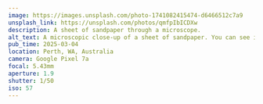 ```yaml
---
image: https://images.unsplash.com/photo-1741082415474-d6466512c7a9
unsplash_link: https://unsplash.com/photos/qmfpIbICDXw
description: A sheet of sandpaper through a microscope.
alt_text: A microscopic close-up of a sheet of sandpaper. You can see individual yellow grains of sand caught by the light. Some grains are semi-translucent.
pub_time: 2025-03-04
location: Perth, WA, Australia
camera: Google Pixel 7a
focal: 5.43mm
aperture: 1.9
shutter: 1/50
iso: 57
---
```

